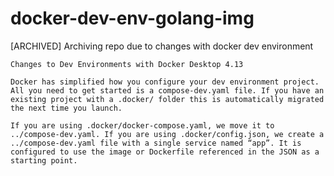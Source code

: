 # docker-dev-env-golang-img

[ARCHIVED]
Archiving repo due to changes with docker dev environment
>

    Changes to Dev Environments with Docker Desktop 4.13

    Docker has simplified how you configure your dev environment project. All you need to get started is a compose-dev.yaml file. If you have an existing project with a .docker/ folder this is automatically migrated the next time you launch.

    If you are using .docker/docker-compose.yaml, we move it to ../compose-dev.yaml. If you are using .docker/config.json, we create a ../compose-dev.yaml file with a single service named “app”. It is configured to use the image or Dockerfile referenced in the JSON as a starting point.
